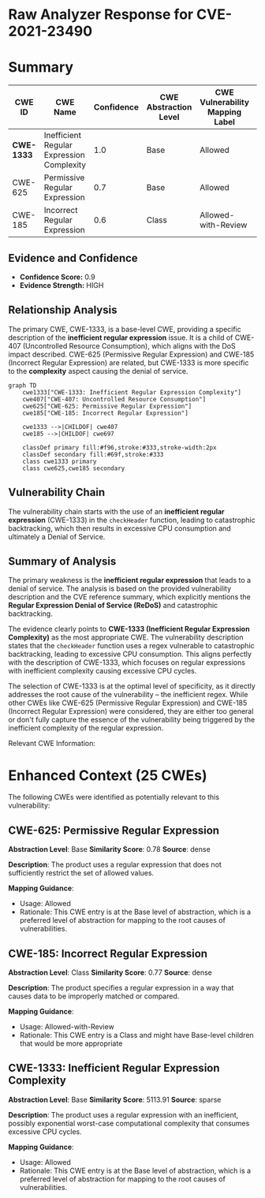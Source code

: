 # Raw Analyzer Response for CVE-2021-23490

# Summary
| CWE ID  | CWE Name  | Confidence | CWE Abstraction Level | CWE Vulnerability Mapping Label | CWE-Vulnerability Mapping Notes |
|------------------|--------------------------------------------------------------------|------------------|-----------------------|-----------------------------------|--------------------------------------------------------------------|
| **CWE-1333** | Inefficient Regular Expression Complexity | 1.0 | Base  | Allowed  | Primary CWE |
| CWE-625  | Permissive Regular Expression | 0.7 | Base  | Allowed  | Secondary Candidate |
| CWE-185  | Incorrect Regular Expression | 0.6 | Class  | Allowed-with-Review | Secondary Candidate |

## Evidence and Confidence

*   **Confidence Score:** 0.9
*   **Evidence Strength:** HIGH

## Relationship Analysis
The primary CWE, CWE-1333, is a base-level CWE, providing a specific description of the **inefficient regular expression** issue. It is a child of CWE-407 (Uncontrolled Resource Consumption), which aligns with the DoS impact described.
CWE-625 (Permissive Regular Expression) and CWE-185 (Incorrect Regular Expression) are related, but CWE-1333 is more specific to the **complexity** aspect causing the denial of service.

```mermaid
graph TD
    cwe1333["CWE-1333: Inefficient Regular Expression Complexity"]
    cwe407["CWE-407: Uncontrolled Resource Consumption"]
    cwe625["CWE-625: Permissive Regular Expression"]
    cwe185["CWE-185: Incorrect Regular Expression"]

    cwe1333 -->|CHILDOF| cwe407
    cwe185 -->|CHILDOF| cwe697

    classDef primary fill:#f96,stroke:#333,stroke-width:2px
    classDef secondary fill:#69f,stroke:#333
    class cwe1333 primary
    class cwe625,cwe185 secondary
```

## Vulnerability Chain
The vulnerability chain starts with the use of an **inefficient regular expression** (CWE-1333) in the `checkHeader` function, leading to catastrophic backtracking, which then results in excessive CPU consumption and ultimately a Denial of Service.

## Summary of Analysis
The primary weakness is the **inefficient regular expression** that leads to a denial of service. The analysis is based on the provided vulnerability description and the CVE reference summary, which explicitly mentions the **Regular Expression Denial of Service (ReDoS)** and catastrophic backtracking.

The evidence clearly points to **CWE-1333 (Inefficient Regular Expression Complexity)** as the most appropriate CWE. The vulnerability description states that the `checkHeader` function uses a regex vulnerable to catastrophic backtracking, leading to excessive CPU consumption. This aligns perfectly with the description of CWE-1333, which focuses on regular expressions with inefficient complexity causing excessive CPU cycles.

The selection of CWE-1333 is at the optimal level of specificity, as it directly addresses the root cause of the vulnerability – the inefficient regex. While other CWEs like CWE-625 (Permissive Regular Expression) and CWE-185 (Incorrect Regular Expression) were considered, they are either too general or don't fully capture the essence of the vulnerability being triggered by the inefficient complexity of the regular expression.

Relevant CWE Information:

# Enhanced Context (25 CWEs)
The following CWEs were identified as potentially relevant to this vulnerability:

## CWE-625: Permissive Regular Expression
**Abstraction Level**: Base
**Similarity Score**: 0.78
**Source**: dense

**Description**:
The product uses a regular expression that does not sufficiently restrict the set of allowed values.

**Mapping Guidance**:
- Usage: Allowed
- Rationale: This CWE entry is at the Base level of abstraction, which is a preferred level of abstraction for mapping to the root causes of vulnerabilities.

## CWE-185: Incorrect Regular Expression
**Abstraction Level**: Class
**Similarity Score**: 0.77
**Source**: dense

**Description**:
The product specifies a regular expression in a way that causes data to be improperly matched or compared.

**Mapping Guidance**:
- Usage: Allowed-with-Review
- Rationale: This CWE entry is a Class and might have Base-level children that would be more appropriate

## CWE-1333: Inefficient Regular Expression Complexity
**Abstraction Level**: Base
**Similarity Score**: 5113.91
**Source**: sparse

**Description**:
The product uses a regular expression with an inefficient, possibly exponential worst-case computational complexity that consumes excessive CPU cycles.

**Mapping Guidance**:
- Usage: Allowed
- Rationale: This CWE entry is at the Base level of abstraction, which is a preferred level of abstraction for mapping to the root causes of vulnerabilities.